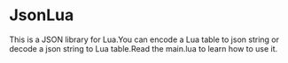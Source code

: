 # JsonLua

This is a JSON library for Lua.You can encode a Lua table to json string or decode a json string to
Lua table.Read the main.lua to learn how to use it.

